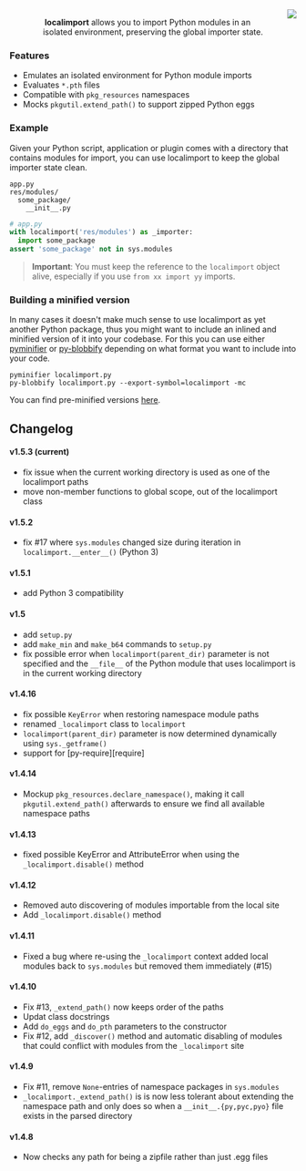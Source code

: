 
<img src="https://img.shields.io/badge/License-MIT-yellow.svg" align="right">
<p align="center">
  <b>localimport</b> allows you to import Python modules in an</br>
  isolated environment, preserving the global importer state.
</p>

### Features

- Emulates an isolated environment for Python module imports
- Evaluates `*.pth` files
- Compatible with `pkg_resources` namespaces
- Mocks `pkgutil.extend_path()` to support zipped Python eggs

### Example

Given your Python script, application or plugin comes with a directory that
contains modules for import, you can use localimport to keep the global
importer state clean.

```
app.py
res/modules/
  some_package/
    __init__.py
```

```python
# app.py
with localimport('res/modules') as _importer:
  import some_package
assert 'some_package' not in sys.modules
```

> **Important**: You must keep the reference to the `localimport` object alive,
> especially if you use `from xx import yy` imports.

### Building a minified version

In many cases it doesn't make much sense to use localimport as yet another
Python package, thus you might want to include an inlined and minified
version of it into your codebase. For this you can use either [pyminifier][]
or [py-blobbify][] depending on what format you want to include into your
code.

    pyminifier localimport.py
    py-blobbify localimport.py --export-symbol=localimport -mc

You can find pre-minified versions [here][pre-minified].

[pyminifier]: https://pypi.python.org/pypi/pyminifier
[py-blobbify]: https://pypi.python.org/pypi/py-blobbify
[pre-minified]: http://bitly.com/localimport-min

## Changelog

#### v1.5.3 (current)

- fix issue when the current working directory is used as one of the
  localimport paths
- move non-member functions to global scope, out of the localimport class

#### v1.5.2

- fix #17 where `sys.modules` changed size during iteration in
  `localimport.__enter__()` (Python 3)

#### v1.5.1

- add Python 3 compatibility

#### v1.5

- add `setup.py`
- add `make_min` and `make_b64` commands to `setup.py`
- fix possible error when `localimport(parent_dir)` parameter is
  not specified and the `__file__` of the Python module that uses
  localimport is in the current working directory

#### v1.4.16
- fix possible `KeyError` when restoring namespace module paths
- renamed `_localimport` class to `localimport`
- `localimport(parent_dir)` parameter is now determined dynamically
  using `sys._getframe()`
- support for [py-require][require]

#### v1.4.14
- Mockup `pkg_resources.declare_namespace()`, making it call
  `pkgutil.extend_path()` afterwards to ensure we find all available
  namespace paths

#### v1.4.13
- fixed possible KeyError and AttributeError when using
  the `_localimport.disable()` method

#### v1.4.12
- Removed auto discovering of modules importable from the local site
- Add `_localimport.disable()` method

#### v1.4.11
- Fixed a bug where re-using the `_localimport` context added local modules
  back to `sys.modules` but removed them immediately (#15)

#### v1.4.10
- Fix #13, `_extend_path()` now keeps order of the paths
- Updat class docstrings
- Add `do_eggs` and `do_pth` parameters to the constructor
- Fix #12, add `_discover()` method and automatic disabling of modules  that could conflict with modules from the `_localimport` site

#### v1.4.9

- Fix #11, remove `None`-entries of namespace packages in `sys.modules`
- `_localimport._extend_path()` is is now less tolerant about extending
  the namespace path and only does so when a `__init__.{py,pyc,pyo}` file
  exists in the parsed directory

#### v1.4.8

* Now checks any path for being a zipfile rather than just .egg files
